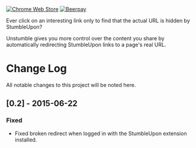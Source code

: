 [![Chrome Web Store](https://img.shields.io/chrome-web-store/d/pmifhkljbaaaiobphihehgipahcmdgdh.svg)](https://chrome.google.com/webstore/detail/unstumble/pmifhkljbaaaiobphihehgipahcmdgdh?hl=en-US&gl=US) [![Beerpay](https://beerpay.io/zachflower/unstumble-chrome-extension/badge.svg?style=flat)](https://beerpay.io/zachflower/unstumble-chrome-extension)

Ever click on an interesting link only to find that the actual URL is hidden by StumbleUpon?

Unstumble gives you more control over the content you share by automatically redirecting StumbleUpon links to a page's real URL.

# Change Log
All notable changes to this project will be noted here.

## [0.2] - 2015-06-22
### Fixed
- Fixed broken redirect when logged in with the StumbleUpon extension installed.
